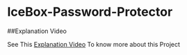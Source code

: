 # IceBox-Password-Protector

##Explanation Video

See This [Explanation Video](https://drive.google.com/file/d/13vL99n1tcgG3UFJ5Ovr0sb_T9jKMcjiO/view?usp=sharing) To know more about this Project
